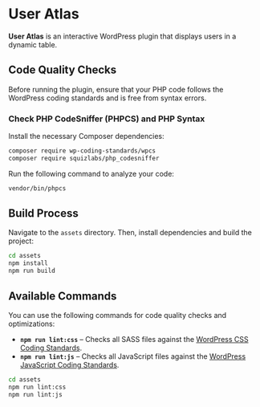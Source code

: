 # User Atlas

**User Atlas** is an interactive WordPress plugin that displays users in a dynamic table.

## Code Quality Checks

Before running the plugin, ensure that your PHP code follows the WordPress coding standards and is free from syntax errors.

### Check PHP CodeSniffer (PHPCS) and PHP Syntax

Install the necessary Composer dependencies:

```sh
composer require wp-coding-standards/wpcs
composer require squizlabs/php_codesniffer
```

Run the following command to analyze your code:

```sh
vendor/bin/phpcs
```

## Build Process

Navigate to the `assets` directory. Then, install dependencies and build the project:

```sh
cd assets
npm install
npm run build
```

## Available Commands

You can use the following commands for code quality checks and optimizations:

- **`npm run lint:css`** – Checks all SASS files against the [WordPress CSS Coding Standards](https://developer.wordpress.org/coding-standards/wordpress-coding-standards/css/).
- **`npm run lint:js`** – Checks all JavaScript files against the [WordPress JavaScript Coding Standards](https://developer.wordpress.org/coding-standards/wordpress-coding-standards/javascript/).  

```sh
cd assets
npm run lint:css
npm run lint:js
```